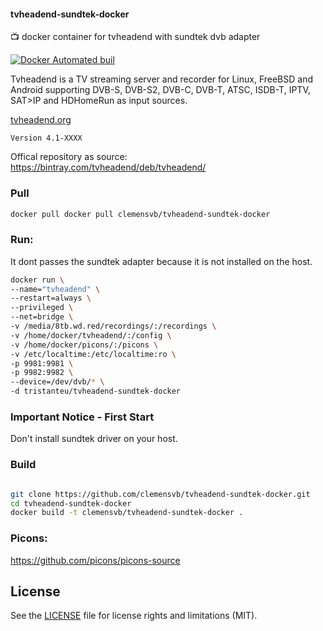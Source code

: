 #### tvheadend-sundtek-docker
:tv: docker container for tvheadend with sundtek dvb adapter

[![Docker Automated buil](https://img.shields.io/docker/automated/jrottenberg/ffmpeg.svg)](https://hub.docker.com/r/clemensvb/tvheadend-sundtek-docker/)



Tvheadend is a TV streaming server and recorder for Linux, FreeBSD and Android supporting DVB-S, DVB-S2, DVB-C, DVB-T, ATSC, ISDB-T, IPTV, SAT>IP and HDHomeRun as input sources.  

[tvheadend.org](https://tvheadend.org/)

`Version 4.1-XXXX`

Offical repository as source:   
https://bintray.com/tvheadend/deb/tvheadend/

### Pull
```bash
docker pull docker pull clemensvb/tvheadend-sundtek-docker
```

### Run:
It dont passes the sundtek adapter because it is not installed on the host.

```bash
docker run \
--name="tvheadend" \
--restart=always \
--privileged \
--net=bridge \
-v /media/8tb.wd.red/recordings/:/recordings \
-v /home/docker/tvheadend/:/config \
-v /home/docker/picons/:/picons \
-v /etc/localtime:/etc/localtime:ro \
-p 9981:9981 \
-p 9982:9982 \
--device=/dev/dvb/* \
-d tristanteu/tvheadend-sundtek-docker
```

### Important Notice - First Start
Don't install sundtek driver on your host.

### Build
```bash

git clone https://github.com/clemensvb/tvheadend-sundtek-docker.git
cd tvheadend-sundtek-docker
docker build -t clemensvb/tvheadend-sundtek-docker .
```

### Picons:
https://github.com/picons/picons-source

## License
See the [LICENSE](LICENSE.md) file for license rights and limitations (MIT).
